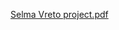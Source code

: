 
[Selma Vreto project.pdf](https://github.com/SelmaVreto/front-end-testing/files/8318174/Selma.Vreto.project.pdf)

